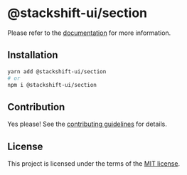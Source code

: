 # @stackshift-ui/section



Please refer to the [documentation](https://stackshift-ui.webriq.com/docs/components/section) for more information.

## Installation

```sh
yarn add @stackshift-ui/section
# or
npm i @stackshift-ui/section
```

## Contribution

Yes please! See the
[contributing guidelines](https://github.com/stackshift-ui/components/master/CONTRIBUTING.md)
for details.

## License

This project is licensed under the terms of the
[MIT license](https://github.com/stackshift-ui/components/master/LICENSE).
